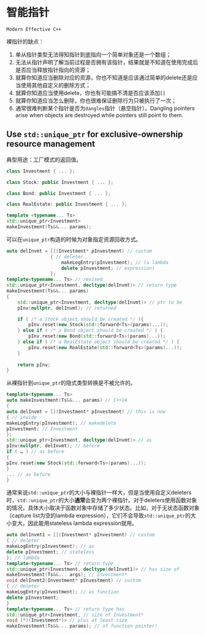 # 智能指针

    Modern Effective C++

裸指针的缺点：
1. 单从指针类型无法得知指针到底指向一个简单对象还是一个数组；
2. 无法从指针声明了解当前过程是否拥有该指针，结果就是不知道在使用完成后是否应当释放指针指向的资源；
3. 就算你知道应当删除对应的资源，你也不知道是应该通过简单的delete还是应当使用其他自定义的删除方式；
4. 就算你知道应当使用delete，你也有可能搞不清是否应该添加`[]`
5. 就算你知道应当怎么删除，你也很难保证删除行为只被执行了一次；
6. 通常很难判断某个指针是否为`dangles`指针（悬空指针）。Dangling pointers arise when objects are destroyed while pointers still point to them.

## Use `std::unique_ptr` for exclusive-ownership resource management
典型用途：工厂模式的返回值。
```c++
class Investment { ... };

class Stock: public Investment { ... };

class Bond: public Investment { ... };

class RealEstate: public Investment { ... };

template <typename... Ts>
std::unique_ptr<Investment>
makeInvestment(Ts&&... params);
```
可以在`unique_ptr`构造的时候为对象指定资源回收方式。
```c++
auto delInvmt = [](Investment* pInvestment) // custom
                { // deleter
                    makeLogEntry(pInvestment); // (a lambda
                    delete pInvestment; // expression)
                };
template<typename... Ts> // revised
std::unique_ptr<Investment, decltype(delInvmt)> // return type
makeInvestment(Ts&&... params)
{
    std::unique_ptr<Investment, decltype(delInvmt)> // ptr to be
    pInv(nullptr, delInvmt); // returned

    if ( /* a Stock object should be created */ ){
        pInv.reset(new Stock(std::forward<Ts>(params)...));
    } else if ( /* a Bond object should be created */ ) {
        pInv.reset(new Bond(std::forward<Ts>(params)...));
    } else if ( /* a RealEstate object should be created */ ) {
        pInv.reset(new RealEstate(std::forward<Ts>(params)...));
    }
    
    return pInv;
}
```
从裸指针到`unique_ptr`的隐式类型转换是不被允许的。
```c++
template<typename... Ts>
auto makeInvestment(Ts&&... params) // C++14
{
auto delInvmt = [](Investment* pInvestment) // this is now
{ // inside
makeLogEntry(pInvestment); // makedelete
pInvestment; // Investment
};
std::unique_ptr<Investment, decltype(delInvmt)> // as
pInv(nullptr, delInvmt); // before
if ( … ) // as before
{
pInv.reset(new Stock(std::forward<Ts>(params)...));
}
... // as before
}
```
通常来说`std::unique_ptr`的大小与裸指针一样大，但是当使用自定义deleters时，`std::unique_ptr`的大小**通常**会变为两个裸指针。对于deleters使用函数对象的情况，具体大小取决于函数对象中存储了多少状态。比如，对于无状态函数对象（capture list为空的lambda expression），它们不会导致`std::unique_ptr`的大小变大，因此能用stateless lambda expression就用。
```c++
auto delInvmt1 = [](Investment* pInvestment) // custom
{ // deleter
makeLogEntry(pInvestment); // as
delete pInvestment; // stateless
}; // lambda
template<typename... Ts> // return type
std::unique_ptr<Investment, decltype(delInvmt1)> // has size of
makeInvestment(Ts&&... args); // Investment*
void delInvmt2(Investment* pInvestment) // custom
{ // deleter
makeLogEntry(pInvestment); // as function
delete pInvestment;
}
template<typename... Ts> // return type has
std::unique_ptr<Investment, // size of Investment*
void (*)(Investment*)> // plus at least size
makeInvestment(Ts&&... params); // of function pointer!
```